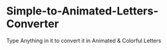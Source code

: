 # Simple-to-Animated-Letters-Converter
Type Anything in it to convert it in Animated &amp; Colorful Letters
